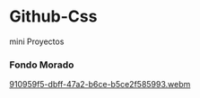 # Github-Css
mini Proyectos 

### Fondo Morado
[910959f5-dbff-47a2-b6ce-b5ce2f585993.webm](https://user-images.githubusercontent.com/55065774/226159801-8b201551-dee2-41dc-b337-5424d57b757b.webm)

